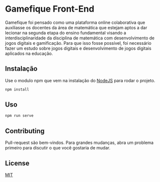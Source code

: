 # Gamefique Front-End

Gamefique foi pensado como uma plataforma online colaborativa que auxiliasse os docentes da área de matemática que estejam aptos a dar lecionar na segunda etapa do ensino fundamental visando a interdisciplinaridade da disciplina de matemática com desenvolvimento de jogos digitais e gamificação. Para que isso fosse possível, foi necessário fazer um estudo sobre jogos digitais e desenvolvimento de jogos digitais aplicados na educação.


## Instalação

Use o modulo npm que vem na instalação do [NodeJS](https://nodejs.org/en/) para rodar o projeto.

```bash
npm install
```

## Uso

```bash
npm run serve
```

## Contributing
Pull-request são bem-vindos. Para grandes mudanças, abra um problema primeiro para discutir o que você gostaria de mudar.

## License
[MIT](https://choosealicense.com/licenses/mit/)
